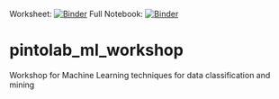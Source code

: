 Worksheet:
[![Binder](https://mybinder.org/badge_logo.svg)](https://mybinder.org/v2/gh/bengincley/pintolab_ml_workshop/HEAD?filepath=ml_workshop_worksheet.ipynb)
Full Notebook:
[![Binder](https://mybinder.org/badge_logo.svg)](https://mybinder.org/v2/gh/bengincley/pintolab_ml_workshop/HEAD?filepath=ml_workshop_notebook.ipynb)
# pintolab_ml_workshop
 Workshop for Machine Learning techniques for data classification and mining

